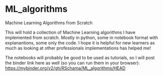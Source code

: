 # ML_algorithms
Machine Learning Algorithms from Scratch

This will hold a collection of Machine Learning algorithms I have implemented from scratch. Mostly in python, some in notebook format with explanantions, some only the code. I hope it is helpful for new learners as much as looking at other professionals implementations has helped me!

The notebooks will probably be good to be used as tutorials, so I will post the binder link here as well (so you can run them in your browser):
https://mybinder.org/v2/gh/RSchama/ML_algorithms/HEAD



